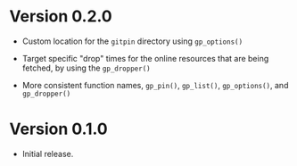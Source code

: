
Version 0.2.0
================

- Custom location for the `gitpin` directory using `gp_options()`

- Target specific "drop" times for the online resources that are being fetched,
  by using the `gp_dropper()`
  
- More consistent function names, `gp_pin()`, `gp_list()`, `gp_options()`, 
  and `gp_dropper()`


Version 0.1.0
=============

- Initial release.
